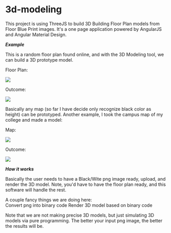 # 3d-modeling
This project is using ThreeJS to build 3D Building Floor Plan models from Floor Blue Print images. It's a one page application powered by AngularJS and Angular Material Design.

***Example***

This is a random floor plan found online, and with the 3D Modeling tool, we can build a 3D prototype model.


Floor Plan:


![](https://github.com/shawnfan/3d-modeling/blob/master/Early%20Prototype/1st%20selector/resource/round-floor-plan.png)

Outcome:


![](https://github.com/shawnfan/3d-modeling/blob/master/Early%20Prototype/1st%20selector/resource/round.png)




Basically any map (so far I have decide only recognize black color as height) can be prototyped. Another example, I took the campus map of my college and made a model:

Map:


![](https://github.com/shawnfan/3d-modeling/blob/master/Early%20Prototype/1st%20selector/resource/map-floor-plan.png)

Outcome:


![](https://github.com/shawnfan/3d-modeling/blob/master/Early%20Prototype/1st%20selector/resource/map.png)


***How it works***

Basically the user needs to have a Black/Wite png image ready, upload, and render the 3D model. Note, you'd have to have the floor plan ready, and this software will handle the rest.

A couple fancy things we are doing here:    
   Convert png into binary code
   Render 3D model based on binary code

Note that we are not making precise 3D models, but just simulating 3D models via pure programming. The better your input png image, the better the results will be.


